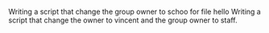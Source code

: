 Writing a script that change the group owner to schoo for file hello
Writing a script that change the owner to vincent and the group owner to staff.
